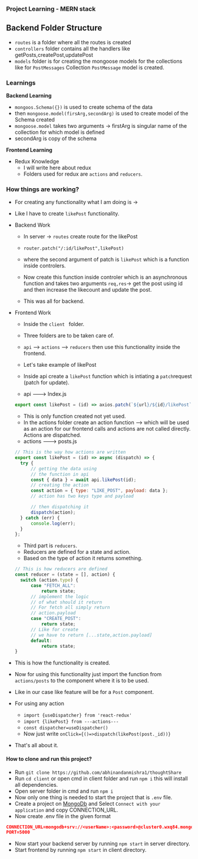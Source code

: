 ### Project Learning - MERN stack

## Backend Folder Structure

- `routes` is a folder where all the routes is created
- `controllers` folder contains all the handlers like getPosts,createPost,updatePost
- `models` folder is for creating the mongoose models for the collections like for `PostMessages` Collection `PostMessage` model is created.

### Learnings

**Backend Learning**

- `mongoos.Schema({})` is used to create schema of the data
- then `mongoose.model(firsArg,secondArg)` is used to create model of the Schema created
- `mongoose.model` takes two arguments -> firstArg is singular name of the collection for which model is defined
- secondArg is copy of the schema

**Frontend Learning**

- Redux Knowledge
  - I will write here about redux
  - Folders used for redux are `actions` and `reducers`.

### How things are working?

- For creating any functionality what I am doing is ->

- Like I have to create `likePost` functionality.

- Backend Work

  - In server -> `routes` create route for the likePost
  - `router.patch("/:id/likePost",likePost)`
  - where the second argument of patch is `likePost` which is a function inside controlers.

  - Now create this function inside controler which is an asynchronous function and takes two arguments `req,res`-> get the post using id and then increase the likecount and update the post.

  - This was all for backend.

- Frontend Work

  - Inside the `client ` folder.
  - Three folders are to be taken care of.
  - `api` --> `actions` --> `reducers` then use this functionality inside the frontend.

  - Let's take example of likePost
  - Inside api create a `likePost` function which is intiating a `patch`request (patch for update).
  - api ---> Index.js

  ```js
  export const likePost = (id) => axios.patch(`${url}/${id}/likePost`);
  ```

  - This is only function created not yet used.
  - In the actions folder create an action function --> which will be used as an action for our frontend calls and actions are not called directly. Actions are dispatched.
  - actions ---> posts.js

  ```js
  // This is the way how actions are written
  export const likePost = (id) => async (dispatch) => {
  	try {
  		// getting the data using
  		// the function in api
  		const { data } = await api.likePost(id);
  		// creating the action
  		const action = { type: "LIKE_POST", payload: data };
  		// action has two keys type and payload

  		// then dispatching it
  		dispatch(action);
  	} catch (err) {
  		console.log(err);
  	}
  };
  ```

  - Third part is `reducers`.
  - Reducers are defined for a state and action.
  - Based on the type of action it returns something.

  ```js
  // This is how reducers are defined
  const reducer = (state = [], action) {
    switch (action.type) {
    	case "FETCH_ALL":
    		return state;
        // implement the logic
        // of what should it return
        // For fetch all simply return
        // action.payload
    	case "CREATE_POST":
    		return state;
        // Like for create
        // we have to return [...state,action.payload]
    	default:
    		return state;
  }
  ```

- This is how the functionality is created.

- Now for using this functionality just import the function from `actions/posts` to the component where it is to be used.
- Like in our case like feature will be for a `Post` component.
- For using any action

  - `import {useDispatcher} from 'react-redux'`
  - `import {likePost} from ---actions---`
  - `const dispatcher=useDispatcher()`
  - Now just write `onClick={()=>dispatch(likePost(post._id))}`

- That's all about it.

#### How to clone and run this project?

- Run `git clone https://github.com/abhinandanmishra1/thoughtShare`
- Run `cd client` or open cmd in client folder and run `npm i` this will install all dependencies.
- Open server folder in cmd and run `npm i`
- Now only one thing is needed to start the project that is `.env` file.
- Create a project on [MongoDb](https://cloud.mongodb.com/) and Select `Connect with your application` and copy CONNECTION_URL.
- Now create .env file in the given format

```json
CONNECTION_URL=mongodb+srv://<userName>:<password>@cluster0.wxq84.mongodb.net/myFirstDatabase?retryWrites=true&w=majority
PORT=5000
```

- Now start your backend server by running `npm start` in server directory.
- Start frontend by running `npm start` in client directory.
